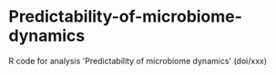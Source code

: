 # Predictability-of-microbiome-dynamics
R code for analysis 'Predictability of microbiome dynamics' (doi/xxx)
